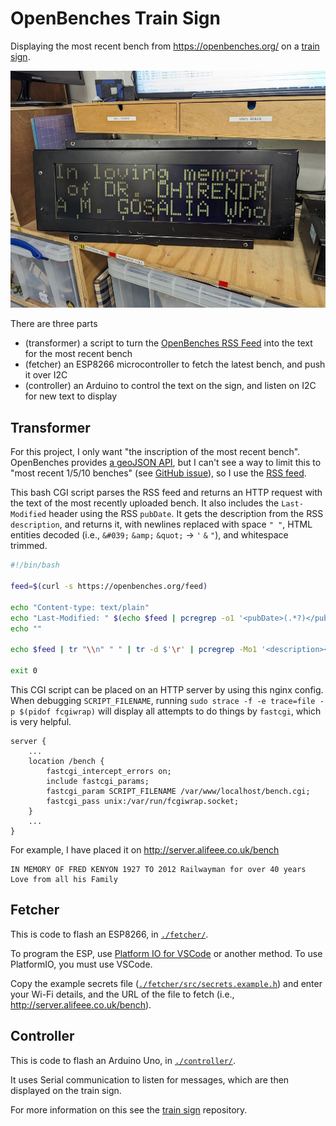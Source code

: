 # OpenBenches Train Sign

Displaying the most recent bench from <https://openbenches.org/> on a [train sign].

![Picture of a train sign with few pixels, showing in large writing "In loving memory of DR. DHIRENDRA M. GOSALIA Who...". The rest is cut off](./images/train-sign.jpg)

There are three parts

- (transformer) a script to turn the [OpenBenches RSS Feed] into the text for the most recent bench
- (fetcher) an ESP8266 microcontroller to fetch the latest bench, and push it over I2C
- (controller) an Arduino to control the text on the sign, and listen on I2C for new text to display

[train sign]: https://github.com/sheffieldhackspace/train-signs
[OpenBenches RSS Feed]: https://openbenches.org/feed

## Transformer

For this project, I only want "the inscription of the most recent bench". OpenBenches provides [a geoJSON API][OpenBenches API], but I can't see a way to limit this to "most recent 1/5/10 benches" (see [GitHub issue](https://github.com/openbenches/openbenches.org/issues/364)), so I use the [RSS feed][OpenBenches RSS Feed].

This bash CGI script parses the RSS feed and returns an HTTP request with the text of the most recently uploaded bench. It also includes the `Last-Modified` header using the RSS `pubDate`. It gets the description from the RSS `description`, and returns it, with newlines replaced with space `" "`, HTML entities decoded (i.e., `&#039;` `&amp;` `&quot;` → `'` `&` `"`), and whitespace trimmed.

```bash
#!/bin/bash

feed=$(curl -s https://openbenches.org/feed)

echo "Content-type: text/plain"
echo "Last-Modified: " $(echo $feed | pcregrep -o1 '<pubDate>(.*?)</pubDate>' | head -n1)
echo ""

echo $feed | tr "\\n" " " | tr -d $'\r' | pcregrep -Mo1 '<description><!\[CDATA\[((\n|.)*?)<br>(\n|.)*?</description>' | perl -n -mHTML::Entities -e ' ; print HTML::Entities::decode_entities($_) ;' | sed 's/^\s*//' | sed 's/\s*$//' | head -n1

exit 0
```

This CGI script can be placed on an HTTP server by using this nginx config. When debugging `SCRIPT_FILENAME`, running `sudo strace -f -e trace=file -p $(pidof fcgiwrap)` will display all attempts to do things by `fastcgi`, which is very helpful.

```nginx
server {
    ...
    location /bench {
        fastcgi_intercept_errors on;
        include fastcgi_params;
        fastcgi_param SCRIPT_FILENAME /var/www/localhost/bench.cgi;
        fastcgi_pass unix:/var/run/fcgiwrap.socket;
    }
    ...
}
```

For example, I have placed it on <http://server.alifeee.co.uk/bench>

```text
IN MEMORY OF FRED KENYON 1927 TO 2012 Railwayman for over 40 years Love from all his Family
```

[OpenBenches API]: https://github.com/openbenches/openbenches.org?tab=readme-ov-file#open-data-api

## Fetcher

This is code to flash an ESP8266, in [`./fetcher/`](./fetcher/).

To program the ESP, use [Platform IO for VSCode](https://docs.platformio.org/en/latest/integration/ide/vscode.html) or another method. To use PlatformIO, you must use VSCode.

Copy the example secrets file ([`./fetcher/src/secrets.example.h`](./fetcher/src/secrets.example.h)) and enter your Wi-Fi details, and the URL of the file to fetch (i.e., <http://server.alifeee.co.uk/bench>).

## Controller

This is code to flash an Arduino Uno, in [`./controller/`](./controller/).

It uses Serial communication to listen for messages, which are then displayed on the train sign.

For more information on this see the [train sign] repository.
